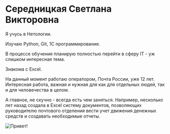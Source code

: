 # Середницкая Светлана Викторовна

Я учусь в Нетологии.

Изучаю Python, Git, 1С программирование.

В процессе обучения планирую полностью перейти в сферу IT - уж слишком интересная тема.

Знакома с Excel.

На данный момент работаю оператором, Почта России, уже 12 лет. Интересная работа, важная и нужная для как для отдельных людей, так и для человечества в целом.

А главное, не скучно - всегда есть чем заняться. 
Например, несколько лет назад создала в Excel систему документов, позволяющих руководителю почтового отделения вести учет движения денежных средств и создавать необходимые отчеты.

![**Привет!**](![1](https://github.com/Serednitskaya-Svetlana/Serednitskaya-Svetlana/assets/147625757/68590aa5-6b22-4eaf-ac61-79ef73fad9d9)
)
